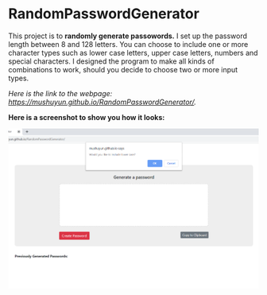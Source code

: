 # RandomPasswordGenerator


This project is to **randomly generate passowords.** I set up the password length between 8 and 128 letters. You can choose to include one or more character types such as lower case letters, upper case letters, numbers and special characters. I designed the program to make all kinds of combinations to work, should you decide to choose two or more input types. 

*Here is the link to the webpage: https://mushuyun.github.io/RandomPasswordGenerator/.*

**Here is a screenshot to show you how it looks:**


![](pwgenerator1.png?raw=true "Screen shot")

